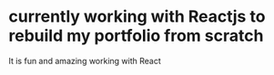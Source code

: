 # currently working with Reactjs to rebuild my portfolio from scratch 
It is fun and amazing working with React 
